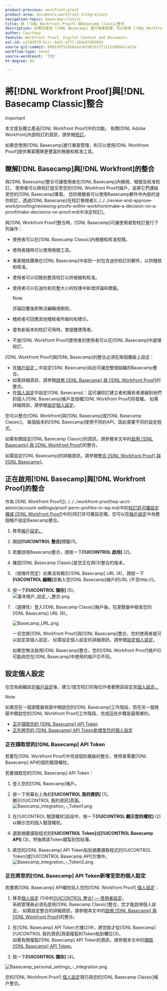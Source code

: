 ```yaml
---
product-previous: workfront-proof
product-area: documents;workfront-integrations
navigation-topic: basecamp-classic
title: 將 [!DNL Workfront Proof] 與Basecamp Classic整合
description: 如果您使用 [!DNL Basecamp] 進行專案管理，可以使用 [!DNL Workfront Proof]提供專案團隊更豐富的檢閱和核准工具。
author: Courtney
feature: Workfront Proof, Digital Content and Documents
exl-id: e1f03079-6ccc-4e81-a7f7-184e87d62654
source-git-commit: 088570f516bbea2e6fd81b1f711151d8941ca71e
workflow-type: tm+mt
source-wordcount: '725'
ht-degree: 0%

---
```


# 將[!DNL Workfront Proof]與[!DNL Basecamp Classic]整合

>[!IMPORTANT]
>
>本文提及獨立產品[!DNL Workfront Proof]中的功能。 有關[!DNL Adobe Workfront]內部校訂的資訊，請參閱[校訂](../../../review-and-approve-work/proofing/proofing.md)。

如果您使用[!DNL Basecamp]進行專案管理，則可以使用[!DNL Workfront Proof]提供專案團隊更豐富的檢閱和核准工具。

## 瞭解[!DNL Basecamp]與[!DNL Workfront]的整合

與[!DNL Basecamp]整合可讓使用者在[!DNL Basecamp]內檢視、檢閱及核准校訂。 使用者可以將校訂提交至您的[!DNL Workfront Proof]帳戶，並將它們連結至您的[!DNL Basecamp]專案。 您的檢閱者可以使用Basecamp郵件中內嵌的迷你校訂，透過[!DNL Basecamp]在校訂檢視者](../../../review-and-approve-work/proofing/reviewing-proofs-within-workfront/make-a-decision-on-a-proof/make-decisions-on-proof.md)中決定校訂[。

與[!DNL Workfront Proof]整合時，[!DNL Basecamp]可讓使用者對校訂進行下列操作：

* 使用者可以在[!DNL Basecamp Classic]內檢閱和核准校樣。
* 使用者隨時可以使用檢閱工具。
* 專案稽核團隊在[!DNL Basecamp]中收到一封包含迷你校訂的郵件，以供稽核和核准。
* 使用者可以切換到整頁校訂以供檢閱和核准。
* 使用者可以在迷你和完整大小的校樣中新增評論和標籤。

  >[!NOTE]
  >
  >評論回覆後即無法編輯或刪除。

* 稽核者可回應其他稽核者所做的和標示。
* 當有新版本的校訂可用時，會提醒使用者。
* 不是[!DNL Workfront Proof]使用者的使用者可以在[!DNL Basecamp]中處理校訂。

[!DNL Workfront Proof]與[!DNL Basecamp]的整合必須在兩個層級上設定：

* 在[帳戶設定：](https://support.workfront.com/hc/en-us/sections/115000912147-Account-settings)中設定[!DNL Basecamp]如此可讓您整個組織的Basecamp整合。
* 如需詳細資訊，請參閱[啟用 [!DNL Basecamp] 與 [!DNL Workfront Proof]](#enabling-the-basecamp-integration-with-workfront-proof)的整合。
* 在[個人設定](https://support.workfront.com/hc/en-us/sections/115000921168-Personal-settings)中設定[!DNL Basecamp]：這可讓校訂建立者和擁有者連線到他們的個人[!DNL Basecamp]帳戶並授權[!DNL Workfront Proof]存取權。 如需詳細資訊，請參閱[設定個人設定](#configuring-personal-settings)。

您可以整合[!DNL Workfront]與[!DNL Basecamp]或[!DNL Basecamp Classic]。 每個版本的[!DNL Basecamp]使用不同的API，因此需要不同的設定程式。

如需有關設定[!DNL Basecamp Classic]的資訊，請參閱本文中的[啟用 [!DNL Basecamp] 與 [!DNL Workfront Proof]](#enabling-the-basecamp-integration-with-workfront-proof)的整合。

如需設定[!DNL Basecamp]的詳細資訊，請參閱[整合 [!DNL Workfront Proof] 與 [!DNL Basecamp]](../../../workfront-proof/wp-integrations/basecamp/integrate-workfront-proof-with-basecamp.md)。

## 正在啟用[!DNL Basecamp]與[!DNL Workfront Proof]的整合

作為 [!DNL Workfront Proof]](../../../workfront-proof/wp-acct-admin/account-settings/proof-perm-profiles-in-wp.md)中的[校訂許可權設定檔或 [!DNL Workfront Proof]](../../../workfront-proof/wp-acct-admin/account-settings/proof-perm-profiles-in-wp.md)中的[校訂許可權設定檔，您可以在[帳戶設定](https://support.workfront.com/hc/en-us/sections/115000912147-Account-settings)中為整個帳戶設定Basecamp整合。

1. 移至[帳戶設定。](https://support.workfront.com/hc/en-us/sections/115000912147-Account-settings)
1. 開啟&#x200B;**[!UICONTROL 整合]**&#x200B;標籤(1)。
1. 若要啟用Basecamp整合，請按一下&#x200B;**[!UICONTROL 啟用]** (2)。
1. 確認[!DNL Basecamp Classic]是您正在與(3)整合的版本。
1. （視條件而定）如果沒有顯示[!DNL Basecamp] URL (4)，請按一下&#x200B;**[!UICONTROL 編輯]**&#x200B;並輸入您[!DNL Basecamp]帳戶的URL (不含http://)。
1. 按一下&#x200B;**[!UICONTROL 儲存]** (5)。\
   ![基本帳戶_設定_-_整合.png](assets/basecamp-account-settings---integration-350x192.png)

1. （選擇性）登入[!DNL Basecamp Classic]帳戶後，在瀏覽器中檢查您的[!DNL Basecamp] URL (6)。

   ![Basecamp_URL.png](assets/basecamp-url-350x75.png)

   一旦您將[!DNL Workfront Proof]與[!DNL Basecamp]整合，您的使用者就可以設定其個人設定。 如需設定個人設定的詳細資訊，請參閱[設定個人設定](#configuring-personal-settings)。

   如果您無法啟用[!DNL Basecamp]整合，您的[!DNL Workfront Proof]帳戶ID可能與您在[!DNL Basecamp]中使用的帳戶ID不同。

## 設定個人設定

在您為組織設定[帳戶設定](https://support.workfront.com/hc/en-us/sections/115000912147-Account-settings)後，建立/提交校訂的每位作者都應該設定其[個人設定。](https://support.workfront.com/hc/en-us/sections/115000921168-Personal-settings)

>[!NOTE]
>
>如果您在一個瀏覽器視窗中開啟您的[!DNL Basecamp]工作階段，而在另一個視窗中開啟您的[!DNL Workfront Proof]工作階段，完成這些步驟是最簡單的。

* [正在擷取您的 [!DNL Basecamp] API Token](#retrieving-your-basecamp-api-token)
* [正在將您的 [!DNL Basecamp] API Token新增至您的個人設定](#adding-your-basecamp-api-token-to-your-personal-settings)

### 正在擷取您的[!DNL Basecamp] API Token

若要在[!DNL Workfront Proof]中完成個別層級的整合，使用者需要[!DNL Basecamp] API的個別驗證權杖。

若要擷取您的[!DNL Basecamp] API Token：

1. 登入您的[!DNL Basecamp]帳戶。
1. 按一下熒幕右上角的&#x200B;**[!UICONTROL 我的資訊]** (1)。\
   顯示[!UICONTROL 我的資訊]頁面。\
   ![Basecamp_Integration_-_Token1.png](assets/basecamp-integration---token1-350x334.png)

1. 在[!UICONTROL 驗證權杖]區段中，按一下&#x200B;**[!UICONTROL 顯示您的權杖]** (2)以顯示您的個人驗證權杖。
1. 選取摘要讀取程式的&#x200B;**[!UICONTROL Token]**&#x200B;或&#x200B;**[!UICONTROL Basecamp API]** (3)，然後將該Token複製到剪貼簿。

1. 將您的[!DNL Basecamp] API Token貼到摘要讀取程式的[!UICONTROL Token]或[!UICONTROL Basecamp API]方塊中。\
   ![Basecamp_Integration_-_Token2.png](assets/basecamp-integration---token2-350x178.png)

### 正在將您的[!DNL Basecamp] API Token新增至您的個人設定

若要將[!DNL Basecamp] API權杖貼入您的[!DNL Workfront Proof] [個人設定](https://support.workfront.com/hc/en-us/sections/115000921168-Personal-settings)：

1. 移至[個人設定](https://support.workfront.com/hc/en-us/sections/115000921168-Personal-settings) (1)中的[[!UICONTROL 整合] — 使用者設定](../../../workfront-proof/wp-getstarted/personal-settings/integrations-user-setup.md)。\
   系統管理員必須先啟用[!DNL Basecamp Classic]整合，您才能啟用個人設定。 如需設定整合的詳細資訊，請參閱本文中的[啟用 [!DNL Basecamp] 與 [!DNL Workfront Proof]](#enabling-the-basecamp-integration-with-workfront-proof)的整合。

1. 在[!DNL Basecamp] API Token方塊(2)中，將您剛才從[!DNL Basecamp] [!UICONTROL 我的資訊]頁面複製的Token貼到欄位(3)。\
   如需有關複製[!DNL Basecamp] API Token的資訊，請參閱本文中的[擷取 [!DNL Basecamp] API Token](#retrieving-your-basecamp-api-token)。

1. 按一下&#x200B;**[!UICONTROL 儲存]** (4)。

![Basecamp_personal_settings_-_integration.png](assets/basecamp-personal-settings---integration-350x250.png)

您的[!DNL Workfront Proof] [個人設定](https://support.workfront.com/hc/en-us/sections/115000921168-Personal-settings)現已與您的[!DNL Basecamp Classic]帳戶整合。
